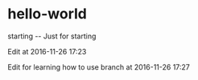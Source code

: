 # hello-world
starting -- Just for starting

Edit at 2016-11-26 17:23

Edit for learning how to use branch at 2016-11-26 17:27

